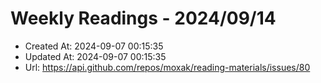 # Weekly Readings - 2024/09/14

- Created At: 2024-09-07 00:15:35
- Updated At: 2024-09-07 00:15:35
- Url: https://api.github.com/repos/moxak/reading-materials/issues/80

